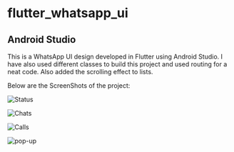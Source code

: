 # flutter_whatsapp_ui

## Android Studio

This is a WhatsApp UI design developed in Flutter using Android Studio. I have also used different classes to build this project and used routing for a neat code. Also added the scrolling effect to lists.

Below are the ScreenShots of the project:

![Status](https://user-images.githubusercontent.com/93842094/227020992-60c40cd7-2e6a-4c7d-b5ea-29685789086a.png)

![Chats](https://user-images.githubusercontent.com/93842094/227021088-857cdfdc-8268-453b-82c5-697a82057c0c.png)

![Calls](https://user-images.githubusercontent.com/93842094/227021089-7d1e1aa0-826f-472d-b864-a927a508e28f.png)

![pop-up](https://user-images.githubusercontent.com/93842094/227021707-8878bdac-de0d-44f7-a5f8-b885fcbd9001.png)
